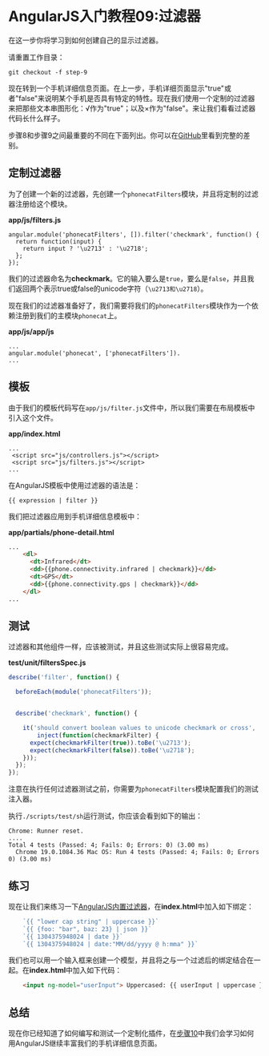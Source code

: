 # AngularJS入门教程09:过滤器
在这一步你将学习到如何创建自己的显示过滤器。

请重置工作目录：

```
git checkout -f step-9
```

现在转到一个手机详细信息页面。在上一步，手机详细页面显示"true"或者"false"来说明某个手机是否具有特定的特性。现在我们使用一个定制的过滤器来把那些文本串图形化：√作为"true"；以及×作为"false"。来让我们看看过滤器代码长什么样子。

步骤8和步骤9之间最重要的不同在下面列出。你可以在[GitHub][]里看到完整的差别。

## 定制过滤器
为了创建一个新的过滤器，先创建一个`phonecatFilters`模块，并且将定制的过滤器注册给这个模块。

**app/js/filters.js**

```
angular.module('phonecatFilters', []).filter('checkmark', function() {
  return function(input) {
    return input ? '\u2713' : '\u2718';
  };
});
```

我们的过滤器命名为**checkmark**。它的输入要么是`true`，要么是`false`，并且我们返回两个表示true或false的unicode字符（`\u2713和\u2718`）。

现在我们的过滤器准备好了，我们需要将我们的`phonecatFilters`模块作为一个依赖注册到我们的主模块`phonecat`上。

**app/js/app/js**

```
...
angular.module('phonecat', ['phonecatFilters']).
...
```

## 模板
由于我们的模板代码写在`app/js/filter.js`文件中，所以我们需要在布局模板中引入这个文件。

**app/index.html**

```
...
 <script src="js/controllers.js"></script>
 <script src="js/filters.js"></script>
...
```

在AngularJS模板中使用过滤器的语法是：

```
{{ expression | filter }}
```

我们把过滤器应用到手机详细信息模板中：

**app/partials/phone-detail.html**

```html
...
    <dl>
      <dt>Infrared</dt>
      <dd>{{phone.connectivity.infrared | checkmark}}</dd>
      <dt>GPS</dt>
      <dd>{{phone.connectivity.gps | checkmark}}</dd>
    </dl>
...
```

## 测试
过滤器和其他组件一样，应该被测试，并且这些测试实际上很容易完成。

**test/unit/filtersSpec.js**

```js
describe('filter', function() {

  beforeEach(module('phonecatFilters'));


  describe('checkmark', function() {

    it('should convert boolean values to unicode checkmark or cross',
        inject(function(checkmarkFilter) {
      expect(checkmarkFilter(true)).toBe('\u2713');
      expect(checkmarkFilter(false)).toBe('\u2718');
    }));
  });
});
```

注意在执行任何过滤器测试之前，你需要为`phonecatFilters`模块配置我们的测试注入器。

执行`./scripts/test/sh`运行测试，你应该会看到如下的输出：

```
Chrome: Runner reset.
....
Total 4 tests (Passed: 4; Fails: 0; Errors: 0) (3.00 ms)
  Chrome 19.0.1084.36 Mac OS: Run 4 tests (Passed: 4; Fails: 0; Errors 0) (3.00 ms)
```

## 练习


现在让我们来练习一下[AngularJS内置过滤器][ng.$filter]，在**index.html**中加入如下绑定：

```js
    `{{ "lower cap string" | uppercase }}`
    `{{ {foo: "bar", baz: 23} | json }}`
    `{{ 1304375948024 | date }}`
    `{{ 1304375948024 | date:"MM/dd/yyyy @ h:mma" }}`
```

我们也可以用一个输入框来创建一个模型，并且将之与一个过滤后的绑定结合在一起。在**index.html**中加入如下代码：

```html
    <input ng-model="userInput"> Uppercased: {{ userInput | uppercase }}
```

## 总结
现在你已经知道了如何编写和测试一个定制化插件，在[步骤10][step_10]中我们会学习如何用AngularJS继续丰富我们的手机详细信息页面。

[github]: https://github.com/angular/angular-phonecat/compare/step-8...step-9
[ng.$filter]: http://code.angularjs.org/1.1.0/docs/api/ng.$filter
[step_10]: http://angularjs.cn/A00d
